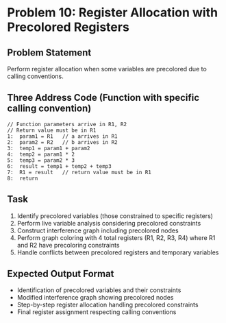 # Problem 10: Register Allocation with Precolored Registers

## Problem Statement
Perform register allocation when some variables are precolored due to calling conventions.

## Three Address Code (Function with specific calling convention)
```
// Function parameters arrive in R1, R2
// Return value must be in R1
1:  param1 = R1   // a arrives in R1
2:  param2 = R2   // b arrives in R2
3:  temp1 = param1 + param2
4:  temp2 = param1 * 2
5:  temp3 = param2 * 3
6:  result = temp1 + temp2 + temp3
7:  R1 = result   // return value must be in R1
8:  return
```

## Task
1. Identify precolored variables (those constrained to specific registers)
2. Perform live variable analysis considering precolored constraints
3. Construct interference graph including precolored nodes
4. Perform graph coloring with 4 total registers (R1, R2, R3, R4) where R1 and R2 have precoloring constraints
5. Handle conflicts between precolored registers and temporary variables

## Expected Output Format
- Identification of precolored variables and their constraints
- Modified interference graph showing precolored nodes
- Step-by-step register allocation handling precolored constraints
- Final register assignment respecting calling conventions